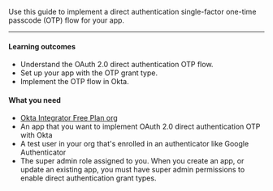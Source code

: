 <ApiLifecycle access="ie" />

Use this guide to implement a direct authentication single-factor one-time passcode (OTP) flow for your app.

---

#### Learning outcomes

* Understand the OAuth 2.0 direct authentication OTP flow.
* Set up your app with the OTP grant type.
* Implement the OTP flow in Okta.

#### What you need

* [Okta Integrator Free Plan org](https://developer.okta.com/signup)
* An app that you want to implement OAuth 2.0 direct authentication OTP with Okta
* A test user in your org that's enrolled in an authenticator like Google Authenticator
* The super admin role assigned to you. When you create an app, or update an existing app, you must have super admin permissions to enable direct authentication grant types.

<ApiAmProdWarning />
